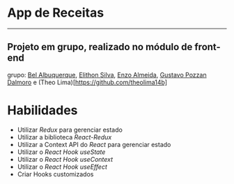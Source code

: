 # App de Receitas
--------
## Projeto em grupo, realizado no módulo de front-end


grupo: [Bel Albuquerque](https://github.com/Bel-Albuquerque), [Elithon Silva](https://github.com/oelithon), [Enzo Almeida](https://github.com/EnzoThome-et), [Gustavo Pozzan Dalmoro](https://github.com/gustavo-pd) e (Theo Lima)[https://github.com/theolima14b]

# Habilidades

  - Utilizar _Redux_ para gerenciar estado
  - Utilizar a biblioteca _React-Redux_
  - Utilizar a Context API do _React_ para gerenciar estado
  - Utilizar o _React Hook useState_
  - Utilizar o _React Hook useContext_
  - Utilizar o _React Hook useEffect_
  - Criar Hooks customizados

